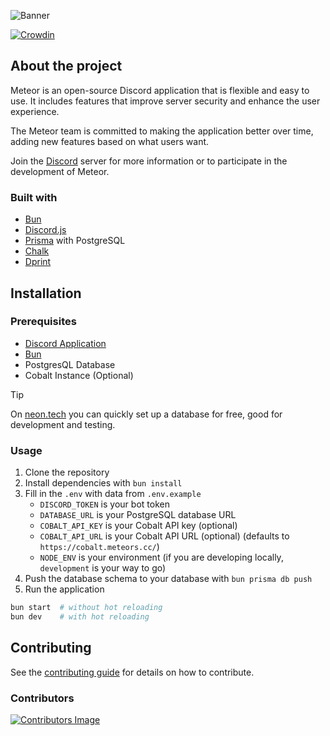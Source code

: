 ![Banner](assets/github-banner.png)

[![Crowdin](https://badges.crowdin.net/meteor-application/localized.svg)](https://crowdin.com/project/meteor-application)

## About the project

Meteor is an open-source Discord application that is flexible and easy to use. It includes features that improve server security and enhance the user experience.

The Meteor team is committed to making the application better over time, adding new features based on what users want.

Join the [Discord](https://discord.meteors.cc) server for more information or to participate in the development of Meteor.

### Built with

- [Bun](https://github.com/oven-sh/bun)
- [Discord.js](https://github.com/discordjs/discord.js)
- [Prisma](https://github.com/prisma/prisma) with PostgreSQL
- [Chalk](https://github.com/chalk/chalk)
- [Dprint](https://github.com/dprint/dprint)

## Installation

### Prerequisites

- [Discord Application](https://discord.dev/)
- [Bun](https://bun.sh/)
- PostgresQL Database
- Cobalt Instance (Optional)

> [!TIP]
> On [neon.tech](https://neon.tech/) you can quickly set up a database for free, good for development and testing.

### Usage

1. Clone the repository
2. Install dependencies with `bun install`
3. Fill in the `.env` with data from `.env.example`
   - `DISCORD_TOKEN` is your bot token
   - `DATABASE_URL` is your PostgreSQL database URL
   - `COBALT_API_KEY` is your Cobalt API key (optional)
   - `COBALT_API_URL` is your Cobalt API URL (optional) (defaults to `https://cobalt.meteors.cc/`)
   - `NODE_ENV` is your environment (if you are developing locally, `development` is your way to go)
4. Push the database schema to your database with `bun prisma db push`
5. Run the application

```bash
bun start  # without hot reloading
bun dev    # with hot reloading
```

## Contributing

See the [contributing guide](CONTRIBUTING.md) for details on how to contribute.

### Contributors

<a href="https://github.com/meteor-discord/application/graphs/contributors">
  <img src="https://contrib.rocks/image?repo=meteor-discord/application&max=30" alt="Contributors Image">
</a>
